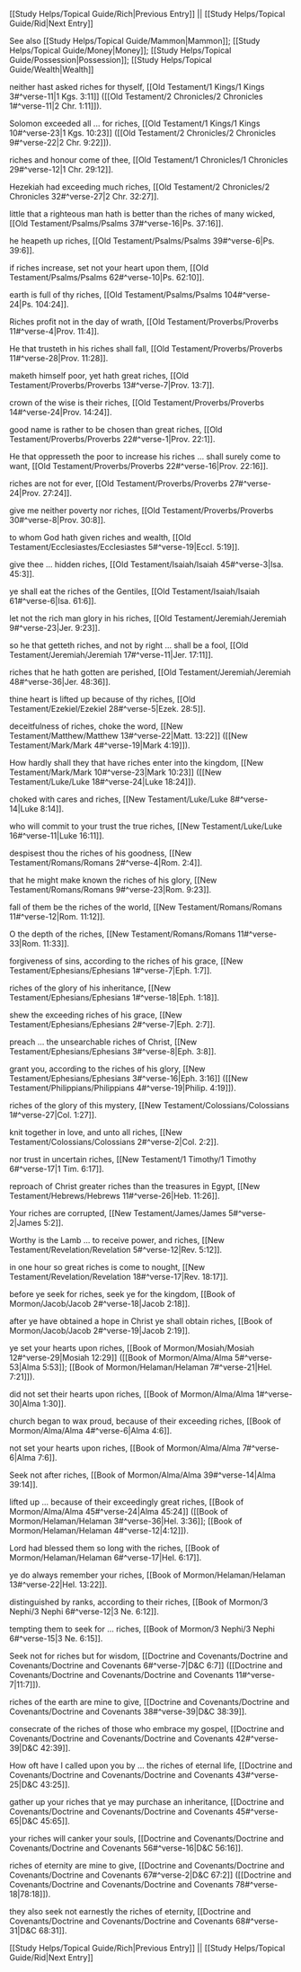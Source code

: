 [[Study Helps/Topical Guide/Rich|Previous Entry]]  ||  [[Study Helps/Topical Guide/Rid|Next Entry]]

 See also [[Study Helps/Topical Guide/Mammon|Mammon]]; [[Study Helps/Topical Guide/Money|Money]]; [[Study Helps/Topical Guide/Possession|Possession]]; [[Study Helps/Topical Guide/Wealth|Wealth]]

 neither hast asked riches for thyself, [[Old Testament/1 Kings/1 Kings 3#^verse-11|1 Kgs. 3:11]] ([[Old Testament/2 Chronicles/2 Chronicles 1#^verse-11|2 Chr. 1:11]]).

 Solomon exceeded all ... for riches, [[Old Testament/1 Kings/1 Kings 10#^verse-23|1 Kgs. 10:23]] ([[Old Testament/2 Chronicles/2 Chronicles 9#^verse-22|2 Chr. 9:22]]).

 riches and honour come of thee, [[Old Testament/1 Chronicles/1 Chronicles 29#^verse-12|1 Chr. 29:12]].

 Hezekiah had exceeding much riches, [[Old Testament/2 Chronicles/2 Chronicles 32#^verse-27|2 Chr. 32:27]].

 little that a righteous man hath is better than the riches of many wicked, [[Old Testament/Psalms/Psalms 37#^verse-16|Ps. 37:16]].

 he heapeth up riches, [[Old Testament/Psalms/Psalms 39#^verse-6|Ps. 39:6]].

 if riches increase, set not your heart upon them, [[Old Testament/Psalms/Psalms 62#^verse-10|Ps. 62:10]].

 earth is full of thy riches, [[Old Testament/Psalms/Psalms 104#^verse-24|Ps. 104:24]].

 Riches profit not in the day of wrath, [[Old Testament/Proverbs/Proverbs 11#^verse-4|Prov. 11:4]].

 He that trusteth in his riches shall fall, [[Old Testament/Proverbs/Proverbs 11#^verse-28|Prov. 11:28]].

 maketh himself poor, yet hath great riches, [[Old Testament/Proverbs/Proverbs 13#^verse-7|Prov. 13:7]].

 crown of the wise is their riches, [[Old Testament/Proverbs/Proverbs 14#^verse-24|Prov. 14:24]].

 good name is rather to be chosen than great riches, [[Old Testament/Proverbs/Proverbs 22#^verse-1|Prov. 22:1]].

 He that oppresseth the poor to increase his riches ... shall surely come to want, [[Old Testament/Proverbs/Proverbs 22#^verse-16|Prov. 22:16]].

 riches are not for ever, [[Old Testament/Proverbs/Proverbs 27#^verse-24|Prov. 27:24]].

 give me neither poverty nor riches, [[Old Testament/Proverbs/Proverbs 30#^verse-8|Prov. 30:8]].

 to whom God hath given riches and wealth, [[Old Testament/Ecclesiastes/Ecclesiastes 5#^verse-19|Eccl. 5:19]].

 give thee ... hidden riches, [[Old Testament/Isaiah/Isaiah 45#^verse-3|Isa. 45:3]].

 ye shall eat the riches of the Gentiles, [[Old Testament/Isaiah/Isaiah 61#^verse-6|Isa. 61:6]].

 let not the rich man glory in his riches, [[Old Testament/Jeremiah/Jeremiah 9#^verse-23|Jer. 9:23]].

 so he that getteth riches, and not by right ... shall be a fool, [[Old Testament/Jeremiah/Jeremiah 17#^verse-11|Jer. 17:11]].

 riches that he hath gotten are perished, [[Old Testament/Jeremiah/Jeremiah 48#^verse-36|Jer. 48:36]].

 thine heart is lifted up because of thy riches, [[Old Testament/Ezekiel/Ezekiel 28#^verse-5|Ezek. 28:5]].

 deceitfulness of riches, choke the word, [[New Testament/Matthew/Matthew 13#^verse-22|Matt. 13:22]] ([[New Testament/Mark/Mark 4#^verse-19|Mark 4:19]]).

 How hardly shall they that have riches enter into the kingdom, [[New Testament/Mark/Mark 10#^verse-23|Mark 10:23]] ([[New Testament/Luke/Luke 18#^verse-24|Luke 18:24]]).

 choked with cares and riches, [[New Testament/Luke/Luke 8#^verse-14|Luke 8:14]].

 who will commit to your trust the true riches, [[New Testament/Luke/Luke 16#^verse-11|Luke 16:11]].

 despisest thou the riches of his goodness, [[New Testament/Romans/Romans 2#^verse-4|Rom. 2:4]].

 that he might make known the riches of his glory, [[New Testament/Romans/Romans 9#^verse-23|Rom. 9:23]].

 fall of them be the riches of the world, [[New Testament/Romans/Romans 11#^verse-12|Rom. 11:12]].

 O the depth of the riches, [[New Testament/Romans/Romans 11#^verse-33|Rom. 11:33]].

 forgiveness of sins, according to the riches of his grace, [[New Testament/Ephesians/Ephesians 1#^verse-7|Eph. 1:7]].

 riches of the glory of his inheritance, [[New Testament/Ephesians/Ephesians 1#^verse-18|Eph. 1:18]].

 shew the exceeding riches of his grace, [[New Testament/Ephesians/Ephesians 2#^verse-7|Eph. 2:7]].

 preach ... the unsearchable riches of Christ, [[New Testament/Ephesians/Ephesians 3#^verse-8|Eph. 3:8]].

 grant you, according to the riches of his glory, [[New Testament/Ephesians/Ephesians 3#^verse-16|Eph. 3:16]] ([[New Testament/Philippians/Philippians 4#^verse-19|Philip. 4:19]]).

 riches of the glory of this mystery, [[New Testament/Colossians/Colossians 1#^verse-27|Col. 1:27]].

 knit together in love, and unto all riches, [[New Testament/Colossians/Colossians 2#^verse-2|Col. 2:2]].

 nor trust in uncertain riches, [[New Testament/1 Timothy/1 Timothy 6#^verse-17|1 Tim. 6:17]].

 reproach of Christ greater riches than the treasures in Egypt, [[New Testament/Hebrews/Hebrews 11#^verse-26|Heb. 11:26]].

 Your riches are corrupted, [[New Testament/James/James 5#^verse-2|James 5:2]].

 Worthy is the Lamb ... to receive power, and riches, [[New Testament/Revelation/Revelation 5#^verse-12|Rev. 5:12]].

 in one hour so great riches is come to nought, [[New Testament/Revelation/Revelation 18#^verse-17|Rev. 18:17]].

 before ye seek for riches, seek ye for the kingdom, [[Book of Mormon/Jacob/Jacob 2#^verse-18|Jacob 2:18]].

 after ye have obtained a hope in Christ ye shall obtain riches, [[Book of Mormon/Jacob/Jacob 2#^verse-19|Jacob 2:19]].

 ye set your hearts upon riches, [[Book of Mormon/Mosiah/Mosiah 12#^verse-29|Mosiah 12:29]] ([[Book of Mormon/Alma/Alma 5#^verse-53|Alma 5:53]]; [[Book of Mormon/Helaman/Helaman 7#^verse-21|Hel. 7:21]]).

 did not set their hearts upon riches, [[Book of Mormon/Alma/Alma 1#^verse-30|Alma 1:30]].

 church began to wax proud, because of their exceeding riches, [[Book of Mormon/Alma/Alma 4#^verse-6|Alma 4:6]].

 not set your hearts upon riches, [[Book of Mormon/Alma/Alma 7#^verse-6|Alma 7:6]].

 Seek not after riches, [[Book of Mormon/Alma/Alma 39#^verse-14|Alma 39:14]].

 lifted up ... because of their exceedingly great riches, [[Book of Mormon/Alma/Alma 45#^verse-24|Alma 45:24]] ([[Book of Mormon/Helaman/Helaman 3#^verse-36|Hel. 3:36]]; [[Book of Mormon/Helaman/Helaman 4#^verse-12|4:12]]).

 Lord had blessed them so long with the riches, [[Book of Mormon/Helaman/Helaman 6#^verse-17|Hel. 6:17]].

 ye do always remember your riches, [[Book of Mormon/Helaman/Helaman 13#^verse-22|Hel. 13:22]].

 distinguished by ranks, according to their riches, [[Book of Mormon/3 Nephi/3 Nephi 6#^verse-12|3 Ne. 6:12]].

 tempting them to seek for ... riches, [[Book of Mormon/3 Nephi/3 Nephi 6#^verse-15|3 Ne. 6:15]].

 Seek not for riches but for wisdom, [[Doctrine and Covenants/Doctrine and Covenants/Doctrine and Covenants 6#^verse-7|D&C 6:7]] ([[Doctrine and Covenants/Doctrine and Covenants/Doctrine and Covenants 11#^verse-7|11:7]]).

 riches of the earth are mine to give, [[Doctrine and Covenants/Doctrine and Covenants/Doctrine and Covenants 38#^verse-39|D&C 38:39]].

 consecrate of the riches of those who embrace my gospel, [[Doctrine and Covenants/Doctrine and Covenants/Doctrine and Covenants 42#^verse-39|D&C 42:39]].

 How oft have I called upon you by ... the riches of eternal life, [[Doctrine and Covenants/Doctrine and Covenants/Doctrine and Covenants 43#^verse-25|D&C 43:25]].

 gather up your riches that ye may purchase an inheritance, [[Doctrine and Covenants/Doctrine and Covenants/Doctrine and Covenants 45#^verse-65|D&C 45:65]].

 your riches will canker your souls, [[Doctrine and Covenants/Doctrine and Covenants/Doctrine and Covenants 56#^verse-16|D&C 56:16]].

 riches of eternity are mine to give, [[Doctrine and Covenants/Doctrine and Covenants/Doctrine and Covenants 67#^verse-2|D&C 67:2]] ([[Doctrine and Covenants/Doctrine and Covenants/Doctrine and Covenants 78#^verse-18|78:18]]).

 they also seek not earnestly the riches of eternity, [[Doctrine and Covenants/Doctrine and Covenants/Doctrine and Covenants 68#^verse-31|D&C 68:31]].

[[Study Helps/Topical Guide/Rich|Previous Entry]]  ||  [[Study Helps/Topical Guide/Rid|Next Entry]]